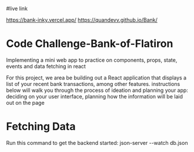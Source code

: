 #live link  


https://bank-inky.vercel.app/
https://quandevv.github.io/Bank/


# Code Challenge-Bank-of-Flatiron

Implementing a mini web app to practice on components, props, state, events and data fetching in react

For this project, we area be building out a React application that displays a
list of your recent bank transactions, among other features.
instructions below will walk you through the process of ideation and planning your app: deciding on your user interface, planning how the information will be laid out on the page





# Fetching Data
Run this command to get the backend started: json-server --watch db.json
